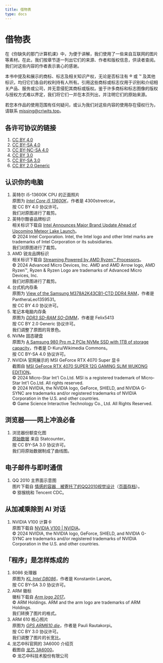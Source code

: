 ```yaml
---
title: 借物表
type: docs
---
```


# 借物表

在《你缺失的那门计算机课》中，为便于讲解，我们使用了一些来自互联网的图片等素材。在此，我们按章节逐一列出它们的来源、作者和版权信息，供读者查阅。我们对这些内容的作者表示衷心的感谢。

本书中提及和展示的商标、标志及相关知识产权，无论是否标注有 ® 或 ™ 及其他标识，均归它们各自的权利持有人所有。引用这些商标或标志仅用于识别和介绍相关产品、服务或公司，并无意侵犯其商标或版权。鉴于许多商标和标志图像的版权与授权方式难以界定，我们将它们一并在本页列出，并注明它们的原始来源。

若您本作品的使用范围有任何疑问，或认为我们对这些内容的使用存在侵权行为，请联系 missing@criwits.top。

## 各许可协议的链接

1. [CC BY 4.0](https://creativecommons.org/licenses/by/4.0/)
2. [CC BY-SA 4.0](https://creativecommons.org/licenses/by-sa/4.0/)
3. [CC BY-NC-SA 4.0](https://creativecommons.org/licenses/by-nc-sa/4.0/)
4. [CC BY 3.0](https://creativecommons.org/licenses/by/3.0/)
5. [CC BY-SA 3.0](https://creativecommons.org/licenses/by-sa/3.0/)
6. [CC BY 2.0 Generic](https://creativecommons.org/licenses/by/2.0/)

## 认识你的电脑

1. 英特尔 i5-13600K CPU 的正面照片<br>
   原图为 [*Intel Core i5 13600K*](https://commons.wikimedia.org/wiki/File:Intel_Core_i5_13600K.jpg)，作者是 4300streetcar。<br>
   按 CC BY 4.0 协议许可。<br>
   我们对原图进行了裁剪。
2. 英特尔酷睿品牌标识<br>
   相关标识下载自 [Intel Announces Major Brand Update Ahead of Upcoming Meteor Lake Launch](https://www.intel.com/content/www/us/en/newsroom/news/intel-announces-major-brand-update-upcoming-meteor-lake-launch.html)。<br>
   © 2024 Intel Corporation. Intel, the Intel logo and other Intel marks are trademarks of Intel Corporation or its subsidiaries.<br>
   我们对原图进行了裁剪。
3. AMD 锐龙品牌标识<br>
   相关标识下载自 [Streaming Powered by AMD Ryzen™ Processors](https://www.amd.com/en/products/processors/laptop/ryzen/streaming.html)。<br>
   © 2024 Advanced Micro Devices, Inc. AMD and AMD Arrow logo, AMD Ryzen™, Ryzen & Ryzen Logo are trademarks of Advanced Micro Devices, Inc.<br>
   我们对原图进行了裁剪。 
4. 台式机内存条<br>
   原图为 [View of the Samsung M378A2K43CB1-CTD DDR4 RAM](https://commons.wikimedia.org/wiki/File:Samsung_DDR4-RAM_20210612_001.png)，作者是 PantheraLeo1359531。<br>
   按 CC BY 4.0 协议许可。
5. 笔记本电脑内存条<br>
   原图为 [*DDR3 SD-RAM SO-DIMM*](https://www.flickr.com/photos/25548012@N02/10852366514/)，作者是 Felix5413<br>
   按 CC BY 2.0 Generic 协议许可。<br>
   我们调整了原图的背景色。
6. NVMe 固态硬盘<br>
   原图为 [A Samsung 980 Pro m.2 PCIe NVMe SSD with 1TB of storage capacity](https://commons.wikimedia.org/wiki/File:Samsung_980_PRO_PCIe_4.0_NVMe_SSD_1TB-top_PNr%C2%B00915.jpg)，作者是 D-Kuru/Wikimedia Commons。<br>
   按 CC BY-SA 4.0 协议许可。
7. NVIDIA 官网展示的 MSI GeForce RTX 4070 Super 显卡<br>
   截图自 [MSI GeForce RTX 4070 SUPER 12G GAMING SLIM WUKONG EDITION](https://marketplace.nvidia.com/en-us/consumer/graphics-cards/msi-geforce-rtx-4070-super-12g-gaming-slim-wukong-edition/)。<br>
   © 2024 Micro-Star Int'l Co.Ltd. MSI is a registered trademark of Micro-Star Int'l Co.Ltd. All rights reserved.<br>
   © 2024 NVIDIA, the NVIDIA logo, GeForce, SHIELD, and NVIDIA G-SYNC are trademarks and/or registered trademarks of NVIDIA Corporation in the U.S. and other countries.<br>
   © Game Science Interactive Technology Co., Ltd. All Rights Reserved.

## 浏览器——网上冲浪必备

1. 浏览器份额变化图<br>
   [原始数据](https://gs.statcounter.com/press) 来自 Statcounter。<br>
   按 CC BY-SA 3.0 协议许可。<br>
   我们将原始数据制成了曲线图。

## 电子邮件与即时通信

1. QQ 2010 主界面示意图<br>
   图片下载自 [情感的容器　被寄托了的QQ2010视觉设计](http://cdc.tencent.com/?p=2200)（[页面存档](https://web.archive.org/web/20140816090252/http://cdc.tencent.com/?p=2200)）。<br>
   © 猕猴桃和 Tencent CDC。

## 从加减乘除到 AI 对话

1. NVIDIA V100 计算卡<br>
   原图下载自 [NVIDIA V100 | NVIDIA](https://www.nvidia.com/pt-br/data-center/v100/)。<br>
   © 2024 NVIDIA, the NVIDIA logo, GeForce, SHIELD, and NVIDIA G-SYNC are trademarks and/or registered trademarks of NVIDIA Corporation in the U.S. and other countries.<br>

## 「程序」是怎样炼成的

1. 8086 处理器<br>
   原图为 [*KL Intel D8086*](https://upload.wikimedia.org/wikipedia/commons/e/e1/KL_Intel_D8086.jpg)，作者是 Konstantin Lanzet。<br>
   按 CC BY-SA 3.0 协议许可。
2. ARM 徽标<br>
   徽标下载自 [*Arm logo 2017*](https://upload.wikimedia.org/wikipedia/commons/7/77/Arm_logo_2017.svg)。<br>
   © ARM Holdings. ARM and the arm logo are trademarks of ARM Holdings.<br>
   我们转换了图片的格式。
3. ARM 610 核心照片<br>
   原图为 [*GPS ARM610 die*](https://upload.wikimedia.org/wikipedia/commons/9/9a/GPS_ARM610_die.JPG)，作者是 Pauli Rautakorpi。<br>
   按 CC BY 3.0 协议许可。<br>
   我们调整了图片的长宽比。
4. 龙芯中科官网的 3A6000 介绍页<br>
   截图自 [龙芯 3A6000](https://www.loongson.cn/product/show?id=26)。<br>
   © 龙芯中科技术股份有限公司